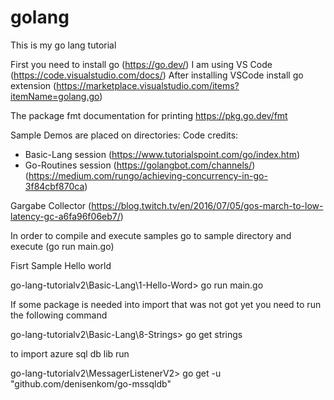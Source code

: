 # golang

This is my go lang tutorial

First you need to install go (https://go.dev/)
I am using VS Code (https://code.visualstudio.com/docs/)
After installing VSCode install go extension (https://marketplace.visualstudio.com/items?itemName=golang.go)

The package fmt documentation for printing
https://pkg.go.dev/fmt

Sample Demos are placed on directories:
Code credits: 
- Basic-Lang session (https://www.tutorialspoint.com/go/index.htm)
- Go-Routines session (https://golangbot.com/channels/) (https://medium.com/rungo/achieving-concurrency-in-go-3f84cbf870ca)

Gargabe Collector (https://blog.twitch.tv/en/2016/07/05/gos-march-to-low-latency-gc-a6fa96f06eb7/)

In order to compile and execute samples go to sample directory and execute (go run main.go)

Fisrt Sample Hello world 

go-lang-tutorialv2\Basic-Lang\1-Hello-Word> go run main.go

If some package is needed into import that was not got yet you need to run the following command

go-lang-tutorialv2\Basic-Lang\8-Strings> go get strings

to import azure sql db lib run

go-lang-tutorialv2\MessagerListenerV2> go get -u "github.com/denisenkom/go-mssqldb"